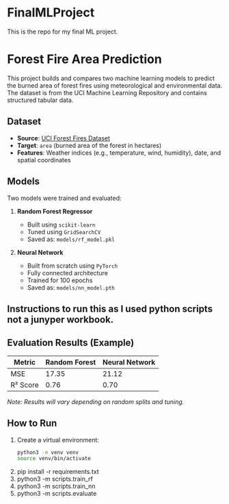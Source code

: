 # FinalMLProject
This is the repo for my final ML project. 
# Forest Fire Area Prediction

This project builds and compares two machine learning models to predict the burned area of forest fires using meteorological and environmental data. The dataset is from the UCI Machine Learning Repository and contains structured tabular data.

##  Dataset

- **Source**: [UCI Forest Fires Dataset](https://archive.ics.uci.edu/ml/datasets/forest+fires)
- **Target**: `area` (burned area of the forest in hectares)
- **Features**: Weather indices (e.g., temperature, wind, humidity), date, and spatial coordinates

## Models

Two models were trained and evaluated:

1. **Random Forest Regressor**
   - Built using `scikit-learn`
   - Tuned using `GridSearchCV`
   - Saved as: `models/rf_model.pkl`

2. **Neural Network**
   - Built from scratch using `PyTorch`
   - Fully connected architecture
   - Trained for 100 epochs
   - Saved as: `models/nn_model.pth`

## Instructions to run this as I used python scripts not a junyper workbook. 


## Evaluation Results (Example)

| Metric      | Random Forest | Neural Network |
|-------------|----------------|----------------|
| MSE         | 17.35          | 21.12          |
| R² Score    | 0.76           | 0.70           |

*Note: Results will vary depending on random splits and tuning.*

## How to Run

1. Create a virtual environment:
   ```bash
   python3 -m venv venv
   source venv/bin/activate
2. pip install -r requirements.txt
3. python3 -m scripts.train_rf
4. python3 -m scripts.train_nn
5. python3 -m scripts.evaluate

